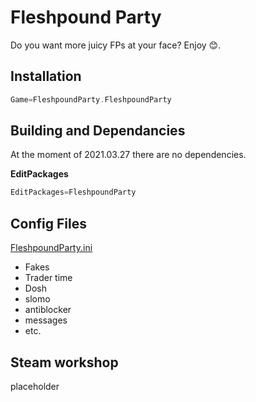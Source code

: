 # Fleshpound Party

Do you want more juicy FPs at your face? Enjoy 😊.

## Installation

```cpp
Game=FleshpoundParty.FleshpoundParty
```

## Building and Dependancies

At the moment of 2021.03.27 there are no dependencies.

**EditPackages**

```cpp
EditPackages=FleshpoundParty
```

## Config Files

[FleshpoundParty.ini](Configs/FleshpoundParty.ini 'main config')

* Fakes
* Trader time
* Dosh
* slomo
* antiblocker
* messages
* etc.

## Steam workshop

placeholder
